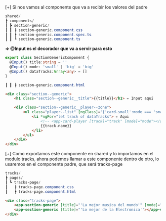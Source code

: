 [+] Si nos vamos al componente que va a recibir los valores del padre

```powershell
shared/
┣ components/
┃ ┣ section-generic/
┃ ┃ ┣ section-generic.component.css
┃ ┃ ┣ section-generic.component.spec.ts
┃ ┃ ┗ section-generic.component.ts
```

**⇒ @Input es el decorador que va a servir para esto**

```ts
export class SectionGenericComponent {
  @Input() title:string = ''
  @Input() mode: 'small' | 'big' = 'big'
  @Input() dataTracks:Array<any> = []
}
```

```powershell
┃ ┃ ┣ section-generic.component.html
```
```html hl:2,5,6
<div class="section--generic">
	<h1 class="section--generic__title">{{title}}</h1> ⇐ Input aqui

	<div class="section--generic__player--zone">
		<ul class="player--list" [ngClass]="{'card-small':mode === 'small','card-big':mode === 'big'}"> ⇐ Aquí, notar como utilizamos un if para cada uno de esos valores que clase usaremos
			<li *ngFor="let track of dataTracks"> ⇐ Aqui
				<!-- <app-card-player [track]="track" [mode]="mode"></app-card-player> -->
				{{track.name}}
			</li>
		</ul>
	</div>
</div>
```

[+] Como exportamos este componente en shared y lo importamos en el modulo tracks, ahora podemos llamar a este componente dentro de otro, lo usaremos en el componente padre, que será tracks-page

```powershell
tracks/
┣ pages/
┃ ┗ tracks-page/
┃   ┣ tracks-page.component.css
┃   ┣ tracks-page.component.html
```

```html
<div class="tracks-page">
	<app-section-generic [title]="'La mejor musica del mundo'" [mode]="'small'" [dataTracks]="mockupSongs" ></app-section-generic>
	<app-section-generic [title]="'Lo mejor de la Electronica'"></app-section-generic>
</div>
```